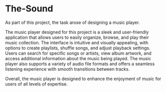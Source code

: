 # The-Sound
As part of this project, the task arose of designing a music player.

The music player designed for this project is a sleek and user-friendly application that allows users to easily organize, browse, and play their music collection. The interface is intuitive and visually appealing, with options to create playlists, shuffle songs, and adjust playback settings. Users can search for specific songs or artists, view album artwork, and access additional information about the music being played. The music player also supports a variety of audio file formats and offers a seamless listening experience with smooth transitions between tracks. 


Overall, the music player is designed to enhance the enjoyment of music for users of all levels of expertise.

